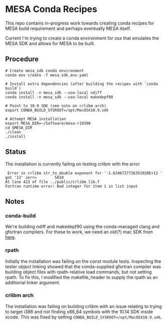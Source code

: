 # MESA Conda Recipes

This repo contains in-progress work towards creating conda recipes for MESA build requirement and perhaps eventually MESA itself.

Current I'm trying to create a conda environment for osx that emulates the MESA SDK and allows for MESA to be built.

## Procedure

```
# Create mesa_sdk conda environment
conda env create -f mesa_sdk_env.yaml

# Install extra dependencies (after building the recipes with `conda build`)
conda install -n mesa_sdk --use-local ndiff
conda install -n mesa_sdk --use-local makedepf90

# Point to 10.9 SDK (see note on crlibm arch)
export CONDA_BUILD_SYSROOT=/opt/MacOSX10.9.sdk

# Attempt MESA installation
export MESA_DIR=~/Software/mesa-r10398
cd $MESA_DIR
./clean
./install
```

## Status

The installation is currently failing on testing crlibm with the error 
```
 Error in crlibm str_to_double exponent for '-1.6346727726351920E+12 ' got '12' ierr=        5010
At line 423 of file ../public/crlibm_lib.f
Fortran runtime error: Bad integer for item 1 in list input
```

## Notes

### conda-build

We're building ndiff and makedepf90 using the conda-managed clang and gfortran compilers.
For these to work, we need an old(?) mac SDK from [here](https://github.com/phracker/MacOSX-SDKs).

### rpath

Initially the installation was failing on the const module tests.
Inspecting the tester object linking showed that the conda-supplied gfortran compiler was building object files with rpath-relative load commands, but not setting rpath.
To fix this, I modified the makefile_header to supply the rpath as an additional linker argument.

### crlibm arch

The installation was failing on building crlibm with an issue relating to trying to target i386 and not finding x86_64 symbols with the 10.14 SDK inside xcode.
This was fixed by setting `CONDA_BUILD_SYSROOT=/opt/MacOSX10.9.sdk`.


